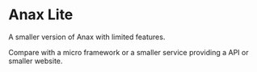 Anax Lite
=========================

A smaller version of Anax with limited features.

Compare with a micro framework or a smaller service providing a API or smaller website.

